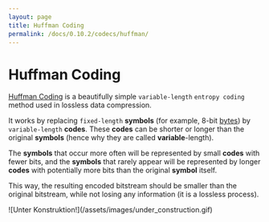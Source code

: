 ```yaml
---
layout: page
title: Huffman Coding
permalink: /docs/0.10.2/codecs/huffman/
---
```


# Huffman Coding

[Huffman Coding](https://en.wikipedia.org/wiki/Huffman_coding)
is a beautifully simple `variable-length` `entropy coding` method used
in lossless data compression.

It works by replacing `fixed-length` **symbols** (for example, 8-bit
[bytes](../bitstream#byte)) by `variable-length` **codes**.
These **codes** can be shorter or longer than the original **symbols**
(hence why they are called **variable**-length).

The **symbols** that occur more often will be represented by small
**codes** with fewer bits, and the **symbols** that rarely appear will
be represented by longer **codes** with potentially more bits than the
original **symbol** itself.

This way, the resulting encoded bitstream should be smaller than the
original bitstream, while not losing any information (it is a lossless
process).

<!--
TODO make an interactive huffman code generator.
Input: text and "Generate" button (also maybe checkbox with automatic table generation for each keystroke).
Middle: bitstream (also hex maybe?) for the input text
Output: huffman coded bitstream.
Hovering over symbols in the input should highlight the codes in the output (and vice-versa).
-->
<!--
But how does that apply to our JPEG? Well, we first need to know what it is that we will be encoding.
Let's have another look at the `flattened` **quantized coefficients**
we had at the end of the
[`Zig-Zag and Run-Length Encoding` overview](../zigzag).

<div id="zz_line_zigzag_rle"></div>


How do we know when one VLC ends and the next one starts? Because Huffman Coding is FUCKING MAJESTIC.

## The Code

## DC Prediction

and level shifting.
FFmpeg does level shifting by resetting last_dc to (4 << s->bits),
instead of +128 for all pixels before each fdct.

## bla

Interesting: No, you're wrong. The OP asked "Assuming that I have an 8x8 matrix of 8 bit unsigned values" and, as in my answer, you see that the range will be from 0 to 2040 for the DC coefficient and from -1020 to 1020 for the AC coefficients, meaning that 11 bits are enough. MPEG has to use 12 bits because in P and B pictures you encode differences, so the input value is from -255 to 255 effectively adding one more bit.
https://dsp.stackexchange.com/questions/43588/what-is-the-maximum-value-that-can-result-from-a-2d-dct

The `q_dct` object has one `key/value` pair, where the key is called
**data**, and the value is a 4-dimensional array, where each of the
dimensions represent the following:
* **planes**: there are three planes in an `JPEG` file. One for the
  luminance (`Y`), and two for chrominance (`U` and `V`).
* **rows**: there will be `image_height / 8` rows for the luma plane,
  and either `image_height / 8` or `image_height / 16` rows for the
  chroma planes, depending on the `pixel format` that was used.
* **columns**: there will be `image_width / 8` columns for the luma
  plane, and either `image_width / 8` or `image_width / 16` columns for
  the chroma planes, depending on the `pixel format` that was used.
* **coefficients**: there will be 64 quantized `DCT` coefficients for
  each macroblock. Instead of being represented as a 2-dimensional
  array, the coefficients are represented as a 1-dimensional array in
  the `zig-zag` scanning order, following the green line below from the
  top left corner to the bottom right corner:
-->

<script type="module" src="../huffman.js"></script>

<p markdown="1" class="centered">
![Unter Konstruktion!](/assets/images/under_construction.gif)
</p>
